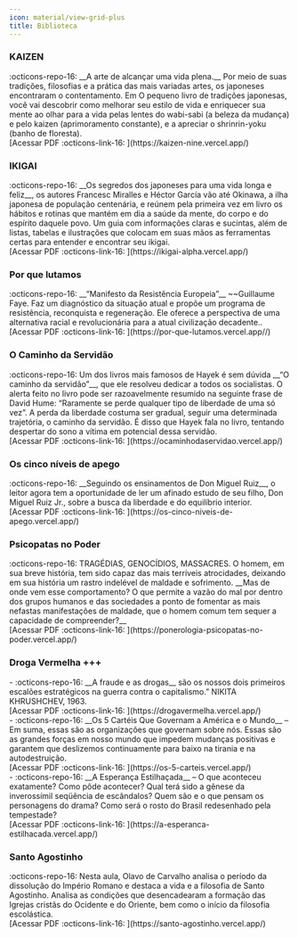 ```yaml
---
icon: material/view-grid-plus
title: Biblioteca
---
```


### KAIZEN
<div class="grid cards" markdown>
:octicons-repo-16: __A arte de alcançar uma vida plena.__ Por meio de suas tradições, filosofias e a prática das mais variadas artes, os japoneses encontraram o contentamento. Em O pequeno livro de tradições japonesas, você vai descobrir como melhorar seu estilo de vida e enriquecer sua mente ao olhar para a vida pelas lentes do wabi-sabi (a beleza da mudança) e pelo kaizen (aprimoramento constante), e a apreciar o shrinrin-yoku (banho de floresta). 
<br/>[Acessar PDF :octicons-link-16: ](https://kaizen-nine.vercel.app/)
</div>

### IKIGAI
<div class="grid cards" markdown>
:octicons-repo-16: __Os segredos dos japoneses para uma vida longa e feliz__, os autores Francesc Miralles e Héctor García vão até Okinawa, a ilha japonesa de população centenária, e reúnem pela primeira vez em livro os hábitos e rotinas que mantém em dia a saúde da mente, do corpo e do espírito daquele povo. Um guia com informações claras e sucintas, além de listas, tabelas e ilustrações que colocam em suas mãos as ferramentas certas para entender e encontrar seu ikigai.
<br/>[Acessar PDF :octicons-link-16: ](https://ikigai-alpha.vercel.app/)
</div>

### Por que lutamos
<div class="grid cards" markdown>
:octicons-repo-16: __“Manifesto da Resistência Europeia”__ ~~Guillaume Faye. Faz um diagnóstico da situação atual e propõe um programa de resistência, reconquista e regeneração. Ele oferece a perspectiva de uma alternativa racial e revolucionária para a atual civilização decadente..
<br/>[Acessar PDF :octicons-link-16: ](https://por-que-lutamos.vercel.app//)
</div>

### O Caminho da Servidão
<div class="grid cards" markdown>
:octicons-repo-16: Um dos livros mais famosos de Hayek é sem dúvida __“O caminho da servidão”__, que ele resolveu dedicar a todos os socialistas. O alerta feito no livro pode ser razoavelmente resumido na seguinte frase de David Hume: “Raramente se perde qualquer tipo de liberdade de uma só vez”. A perda da liberdade costuma ser gradual, seguir uma determinada trajetória, o caminho da servidão. É disso que Hayek fala no livro, tentando despertar do sono a vítima em potencial dessa servidão.
<br/>[Acessar PDF :octicons-link-16: ](https://ocaminhodaservidao.vercel.app/)
</div>

### Os cinco níveis de apego
<div class="grid cards" markdown>
:octicons-repo-16: __Seguindo os ensinamentos de Don Miguel Ruiz__, o leitor agora tem a oportunidade de ler um afinado estudo de seu filho, Don Miguel Ruiz Jr., sobre a busca da liberdade e do equilíbrio interior.
<br/>[Acessar PDF :octicons-link-16: ](https://os-cinco-niveis-de-apego.vercel.app/)
</div>

### Psicopatas no Poder
<div class="grid cards" markdown>
:octicons-repo-16: TRAGÉDIAS, GENOCÍDIOS, MASSACRES. O homem, em sua breve história, tem sido capaz das mais terríveis atrocidades, deixando em sua história um rastro indelével de maldade e sofrimento.
__Mas de onde vem esse comportamento? O que permite a vazão do mal por dentro dos grupos humanos e das sociedades a ponto de fomentar as mais nefastas manifestações de maldade, que o homem comum tem sequer a capacidade de compreender?__
<br/>[Acessar PDF :octicons-link-16: ](https://ponerologia-psicopatas-no-poder.vercel.app/)
</div>

### Droga Vermelha +++
<div class="grid cards" markdown>
- :octicons-repo-16: __A fraude e as drogas__ são os nossos dois primeiros escalões estratégicos na guerra contra o capitalismo.” NIKITA KHRUSHCHEV, 1963.
<br/>[Acessar PDF :octicons-link-16: ](https://drogavermelha.vercel.app/)
</div>
<div class="grid cards" markdown>
- :octicons-repo-16: __Os 5 Cartéis Que Governam a América e o Mundo__ –  Em suma, essas são as organizações que governam sobre nós. Essas são as grandes forças em nosso mundo que impedem mudanças positivas e garantem que deslizemos continuamente para baixo na tirania e na autodestruição.
<br/>[Acessar PDF :octicons-link-16: ](https://os-5-carteis.vercel.app/)
</div>
<div class="grid cards" markdown>
- :octicons-repo-16: __A Esperança Estilhaçada__ –  O que aconteceu exatamente? Como pôde acontecer? Qual terá sido a gênese da inverossímil seqüência de escândalos? Quem são e o que pensam os personagens do drama? Como será o rosto do Brasil redesenhado pela tempestade?
<br/>[Acessar PDF :octicons-link-16: ](https://a-esperanca-estilhacada.vercel.app/)
</div>
 
### Santo Agostinho
<div class="grid cards" markdown>
:octicons-repo-16: Nesta aula, Olavo de Carvalho analisa o período da dissolução do Império Romano e destaca a vida e a filosofia de Santo Agostinho. Analisa as condições que desencadearam a formação das Igrejas cristãs do Ocidente e do Oriente, bem como o início da filosofia escolástica.
<br/>[Acessar PDF :octicons-link-16: ](https://santo-agostinho.vercel.app/)
</div>